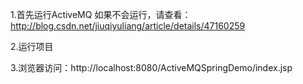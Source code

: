 1.首先运行ActiveMQ
如果不会运行，请查看：http://blog.csdn.net/jiuqiyuliang/article/details/47160259

2.运行项目

3.浏览器访问：http://localhost:8080/ActiveMQSpringDemo/index.jsp